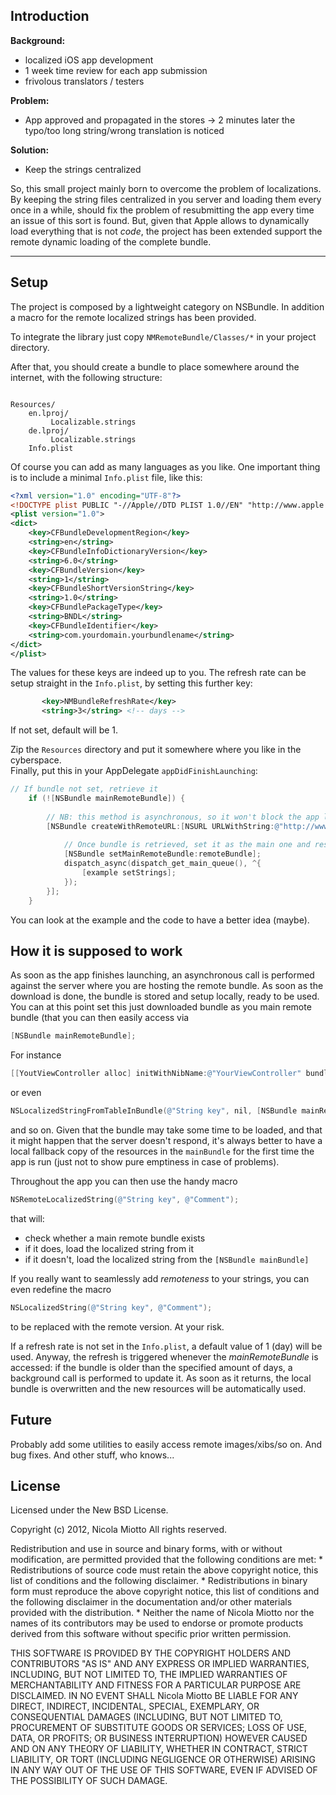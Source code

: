 Introduction
---------------

**Background:**


- localized iOS app development
- 1 week time review for each app submission
- frivolous translators / testers

**Problem:**

- App approved and propagated in the stores -> 2 minutes later the typo/too long string/wrong translation is noticed

**Solution:**

- Keep the strings centralized


So, this small project mainly born to overcome the problem of localizations. By keeping the string files centralized in you server and loading them every once in a while, should fix the problem of resubmitting the app every time an issue of this sort is found.
But, given that Apple allows to dynamically load everything that is not *code*, the project has been extended support the remote dynamic loading of the complete bundle.


----

Setup
-------

The project is composed by a lightweight category on NSBundle.
In addition a macro for the remote localized strings has been provided.

To integrate the library just copy `NMRemoteBundle/Classes/*` in your project directory.

After that, you should create a bundle to place somewhere around the internet, with the following structure:
<pre><code>
Resources/
    en.lproj/
         Localizable.strings
    de.lproj/
         Localizable.strings
    Info.plist
</pre></code>

Of course you can add as many languages as you like. One important thing is to include a minimal `Info.plist` file, like this:

``` xml
<?xml version="1.0" encoding="UTF-8"?>
<!DOCTYPE plist PUBLIC "-//Apple//DTD PLIST 1.0//EN" "http://www.apple.com/DTDs/PropertyList-1.0.dtd">
<plist version="1.0">
<dict>
	<key>CFBundleDevelopmentRegion</key>
	<string>en</string>
	<key>CFBundleInfoDictionaryVersion</key>
	<string>6.0</string>
	<key>CFBundleVersion</key>
	<string>1</string>
	<key>CFBundleShortVersionString</key>
	<string>1.0</string>
	<key>CFBundlePackageType</key>
	<string>BNDL</string>
	<key>CFBundleIdentifier</key>
	<string>com.yourdomain.yourbundlename</string>
</dict>
</plist>
```

The values for these keys are indeed up to you.
The refresh rate can be setup straight in the `Info.plist`, by setting this further key:

``` xml
       <key>NMBundleRefreshRate</key>
       <string>3</string> <!-- days -->
```

If not set, default will be 1.


Zip the `Resources` directory and put it somewhere where you like in the cyberspace.<br/>
Finally, put this in your AppDelegate `appDidFinishLaunching`:

``` objective-c
// If bundle not set, retrieve it
    if (![NSBundle mainRemoteBundle]) {
        
        // NB: this method is asynchronous, so it won't block the app launch
        [NSBundle createWithRemoteURL:[NSURL URLWithString:@"http://www.yourdomain.com/YourRemoteBundle.zip"] completionBlock:^(NSBundle *remoteBundle){
            
            // Once bundle is retrieved, set it as the main one and reset the strings
            [NSBundle setMainRemoteBundle:remoteBundle];
            dispatch_async(dispatch_get_main_queue(), ^{
                [example setStrings];
            });
        }];
    }
```

You can look at the example and the code to have a better idea (maybe).

How it is supposed to work
------------

As soon as the app finishes launching, an asynchronous call is performed against the server where you are hosting the remote bundle. As soon as the download is done, the bundle is stored and setup locally, ready to be used.
You can at this point set this just downloaded bundle as you main remote bundle (that you can then easily access via

```objective-c
[NSBundle mainRemoteBundle];
```

For instance

```objective-c
[[YoutViewController alloc] initWithNibName:@"YourViewController" bundle:[NSBundle mainRemoteBundle]];
```

or even

```objective-c
NSLocalizedStringFromTableInBundle(@"String key", nil, [NSBundle mainRemoteBundle], @"Comment"); 
```

and so on. Given that the bundle may take some time to be loaded, and that it might happen that the server doesn't respond, it's always better to have a local fallback copy of the resources in the `mainBundle` for the first time the app is run (just not to show pure emptiness in case of problems).

Throughout the app you can then use the handy macro

```objective-c
NSRemoteLocalizedString(@"String key", @"Comment");
```

that will:
- check whether a main remote bundle exists
- if it does, load the localized string from it
- if it doesn't, load the localized string from the `[NSBundle mainBundle]`

If you really want to seamlessly add *remoteness* to your strings, you can even redefine the macro

```objective-c
NSLocalizedString(@"String key", @"Comment");
```

to be replaced with the remote version. At your risk.

If a refresh rate is not set in the `Info.plist`, a default value of 1 (day) will be used.
Anyway, the refresh is triggered whenever the *mainRemoteBundle* is accessed: if the bundle is older than the specified amount of days, a background call is performed to update it. As soon as it returns, the local bundle is overwritten and the new resources will be automatically used.

Future
-------

Probably add some utilities to easily access remote images/xibs/so on. And bug fixes. And other stuff, who knows...

License
-------

Licensed under the New BSD License.

Copyright (c) 2012, Nicola Miotto All rights reserved.

Redistribution and use in source and binary forms, with or without modification, are permitted provided that the following conditions are met: * Redistributions of source code must retain the above copyright notice, this list of conditions and the following disclaimer. * Redistributions in binary form must reproduce the above copyright notice, this list of conditions and the following disclaimer in the documentation and/or other materials provided with the distribution. * Neither the name of Nicola Miotto nor the names of its contributors may be used to endorse or promote products derived from this software without specific prior written permission.

THIS SOFTWARE IS PROVIDED BY THE COPYRIGHT HOLDERS AND CONTRIBUTORS "AS IS" AND ANY EXPRESS OR IMPLIED WARRANTIES, INCLUDING, BUT NOT LIMITED TO, THE IMPLIED WARRANTIES OF MERCHANTABILITY AND FITNESS FOR A PARTICULAR PURPOSE ARE DISCLAIMED. IN NO EVENT SHALL Nicola Miotto BE LIABLE FOR ANY DIRECT, INDIRECT, INCIDENTAL, SPECIAL, EXEMPLARY, OR CONSEQUENTIAL DAMAGES (INCLUDING, BUT NOT LIMITED TO, PROCUREMENT OF SUBSTITUTE GOODS OR SERVICES; LOSS OF USE, DATA, OR PROFITS; OR BUSINESS INTERRUPTION) HOWEVER CAUSED AND ON ANY THEORY OF LIABILITY, WHETHER IN CONTRACT, STRICT LIABILITY, OR TORT (INCLUDING NEGLIGENCE OR OTHERWISE) ARISING IN ANY WAY OUT OF THE USE OF THIS SOFTWARE, EVEN IF ADVISED OF THE POSSIBILITY OF SUCH DAMAGE.
